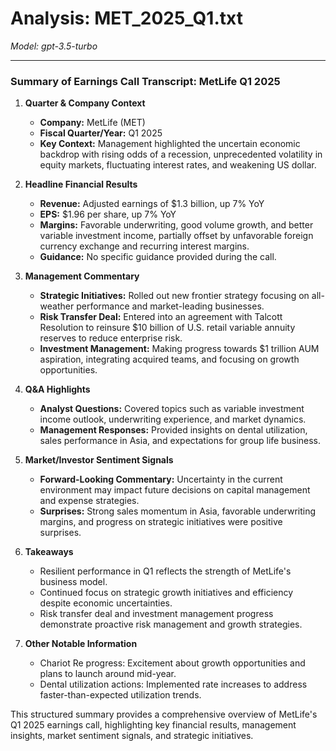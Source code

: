 # Analysis: MET_2025_Q1.txt

*Model: gpt-3.5-turbo*

---

### Summary of Earnings Call Transcript: MetLife Q1 2025

1. **Quarter & Company Context**
   - **Company:** MetLife (MET)
   - **Fiscal Quarter/Year:** Q1 2025
   - **Key Context:** Management highlighted the uncertain economic backdrop with rising odds of a recession, unprecedented volatility in equity markets, fluctuating interest rates, and weakening US dollar.

2. **Headline Financial Results**
   - **Revenue:** Adjusted earnings of $1.3 billion, up 7% YoY
   - **EPS:** $1.96 per share, up 7% YoY
   - **Margins:** Favorable underwriting, good volume growth, and better variable investment income, partially offset by unfavorable foreign currency exchange and recurring interest margins.
   - **Guidance:** No specific guidance provided during the call.

3. **Management Commentary**
   - **Strategic Initiatives:** Rolled out new frontier strategy focusing on all-weather performance and market-leading businesses.
   - **Risk Transfer Deal:** Entered into an agreement with Talcott Resolution to reinsure $10 billion of U.S. retail variable annuity reserves to reduce enterprise risk.
   - **Investment Management:** Making progress towards $1 trillion AUM aspiration, integrating acquired teams, and focusing on growth opportunities.

4. **Q&A Highlights**
   - **Analyst Questions:** Covered topics such as variable investment income outlook, underwriting experience, and market dynamics.
   - **Management Responses:** Provided insights on dental utilization, sales performance in Asia, and expectations for group life business.

5. **Market/Investor Sentiment Signals**
   - **Forward-Looking Commentary:** Uncertainty in the current environment may impact future decisions on capital management and expense strategies.
   - **Surprises:** Strong sales momentum in Asia, favorable underwriting margins, and progress on strategic initiatives were positive surprises.

6. **Takeaways**
   - Resilient performance in Q1 reflects the strength of MetLife's business model.
   - Continued focus on strategic growth initiatives and efficiency despite economic uncertainties.
   - Risk transfer deal and investment management progress demonstrate proactive risk management and growth strategies.

7. **Other Notable Information**
   - Chariot Re progress: Excitement about growth opportunities and plans to launch around mid-year.
   - Dental utilization actions: Implemented rate increases to address faster-than-expected utilization trends.

This structured summary provides a comprehensive overview of MetLife's Q1 2025 earnings call, highlighting key financial results, management insights, market sentiment signals, and strategic initiatives.